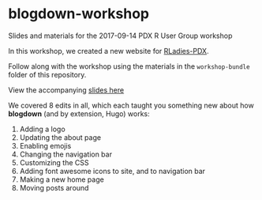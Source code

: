# blogdown-workshop
Slides and materials for the 2017-09-14 PDX R User Group workshop

In this workshop, we created a new website for [RLadies-PDX](https://rladies-pdx.rbind.io). 

Follow along with the workshop using the materials in the `workshop-bundle` folder of this repository. 

View the accompanying [slides here](https://apreshill.rbind.io/slides/blogdown-workshop-slides.html)

We covered 8 edits in all, which each taught you something new about how **blogdown** (and by extension, Hugo) works:

1. Adding a logo
1. Updating the about page
1. Enabling emojis
1. Changing the navigation bar
1. Customizing the CSS
1. Adding font awesome icons to site, and to navigation bar
1. Making a new home page
1. Moving posts around

